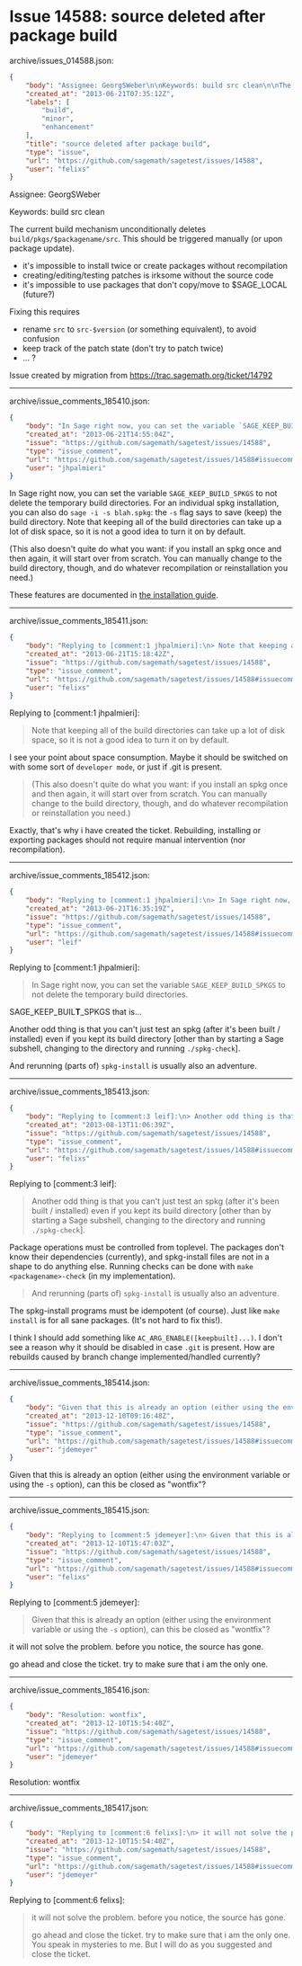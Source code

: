 # Issue 14588: source deleted after package build

archive/issues_014588.json:
```json
{
    "body": "Assignee: GeorgSWeber\n\nKeywords: build src clean\n\nThe current build mechanism unconditionally deletes `build/pkgs/$packagename/src`. This should be triggered manually (or upon package update).\n\n* it's impossible to install twice or create packages without recompilation\n* creating/editing/testing patches is irksome without the source code\n* it's impossible to use packages that don't copy/move to $SAGE_LOCAL (future?)\n\nFixing this requires\n* rename `src` to `src-$version` (or something equivalent), to avoid confusion\n* keep track of the patch state (don't try to patch twice)\n* ... ?\n\nIssue created by migration from https://trac.sagemath.org/ticket/14792\n\n",
    "created_at": "2013-06-21T07:35:12Z",
    "labels": [
        "build",
        "minor",
        "enhancement"
    ],
    "title": "source deleted after package build",
    "type": "issue",
    "url": "https://github.com/sagemath/sagetest/issues/14588",
    "user": "felixs"
}
```
Assignee: GeorgSWeber

Keywords: build src clean

The current build mechanism unconditionally deletes `build/pkgs/$packagename/src`. This should be triggered manually (or upon package update).

* it's impossible to install twice or create packages without recompilation
* creating/editing/testing patches is irksome without the source code
* it's impossible to use packages that don't copy/move to $SAGE_LOCAL (future?)

Fixing this requires
* rename `src` to `src-$version` (or something equivalent), to avoid confusion
* keep track of the patch state (don't try to patch twice)
* ... ?

Issue created by migration from https://trac.sagemath.org/ticket/14792





---

archive/issue_comments_185410.json:
```json
{
    "body": "In Sage right now, you can set the variable `SAGE_KEEP_BUILD_SPKGS` to not delete the temporary build directories. For an individual spkg installation, you can also do `sage -i -s blah.spkg`: the `-s` flag says to save (keep) the build directory. Note that keeping all of the build directories can take up a lot of disk space, so it is not a good idea to turn it on by default.\n\n(This also doesn't quite do what you want: if you install an spkg once and then again, it will start over from scratch. You can manually change to the build directory, though, and do whatever recompilation or reinstallation you need.)\n\nThese features are documented in [the installation guide](http://www.sagemath.org/doc/installation/source.html#environment-variables).",
    "created_at": "2013-06-21T14:55:04Z",
    "issue": "https://github.com/sagemath/sagetest/issues/14588",
    "type": "issue_comment",
    "url": "https://github.com/sagemath/sagetest/issues/14588#issuecomment-185410",
    "user": "jhpalmieri"
}
```

In Sage right now, you can set the variable `SAGE_KEEP_BUILD_SPKGS` to not delete the temporary build directories. For an individual spkg installation, you can also do `sage -i -s blah.spkg`: the `-s` flag says to save (keep) the build directory. Note that keeping all of the build directories can take up a lot of disk space, so it is not a good idea to turn it on by default.

(This also doesn't quite do what you want: if you install an spkg once and then again, it will start over from scratch. You can manually change to the build directory, though, and do whatever recompilation or reinstallation you need.)

These features are documented in [the installation guide](http://www.sagemath.org/doc/installation/source.html#environment-variables).



---

archive/issue_comments_185411.json:
```json
{
    "body": "Replying to [comment:1 jhpalmieri]:\n> Note that keeping all of the build directories can take up a lot of disk space, so it is not a good idea to turn it on by default.\n\nI see your point about space consumption. Maybe it should be switched on with some sort of `developer mode`, or just if .git is present.\n\n> (This also doesn't quite do what you want: if you install an spkg once and then again, it will start over from scratch. You can manually change to the build directory, though, and do whatever recompilation or reinstallation you need.)\n\nExactly, that's why i have created the ticket. Rebuilding, installing or exporting packages should not require manual intervention (nor recompilation).",
    "created_at": "2013-06-21T15:18:42Z",
    "issue": "https://github.com/sagemath/sagetest/issues/14588",
    "type": "issue_comment",
    "url": "https://github.com/sagemath/sagetest/issues/14588#issuecomment-185411",
    "user": "felixs"
}
```

Replying to [comment:1 jhpalmieri]:
> Note that keeping all of the build directories can take up a lot of disk space, so it is not a good idea to turn it on by default.

I see your point about space consumption. Maybe it should be switched on with some sort of `developer mode`, or just if .git is present.

> (This also doesn't quite do what you want: if you install an spkg once and then again, it will start over from scratch. You can manually change to the build directory, though, and do whatever recompilation or reinstallation you need.)

Exactly, that's why i have created the ticket. Rebuilding, installing or exporting packages should not require manual intervention (nor recompilation).



---

archive/issue_comments_185412.json:
```json
{
    "body": "Replying to [comment:1 jhpalmieri]:\n> In Sage right now, you can set the variable `SAGE_KEEP_BUILD_SPKGS` to not delete the temporary build directories.\n\nSAGE_KEEP_BUIL**T**_SPKGS that is...\n\nAnother odd thing is that you can't just test an spkg (after it's been built / installed) even if you kept its build directory [other than by starting a Sage subshell, changing to the directory and running `./spkg-check`].\n\nAnd rerunning (parts of) `spkg-install` is usually also an adventure.",
    "created_at": "2013-06-21T16:35:19Z",
    "issue": "https://github.com/sagemath/sagetest/issues/14588",
    "type": "issue_comment",
    "url": "https://github.com/sagemath/sagetest/issues/14588#issuecomment-185412",
    "user": "leif"
}
```

Replying to [comment:1 jhpalmieri]:
> In Sage right now, you can set the variable `SAGE_KEEP_BUILD_SPKGS` to not delete the temporary build directories.

SAGE_KEEP_BUIL**T**_SPKGS that is...

Another odd thing is that you can't just test an spkg (after it's been built / installed) even if you kept its build directory [other than by starting a Sage subshell, changing to the directory and running `./spkg-check`].

And rerunning (parts of) `spkg-install` is usually also an adventure.



---

archive/issue_comments_185413.json:
```json
{
    "body": "Replying to [comment:3 leif]:\n> Another odd thing is that you can't just test an spkg (after it's been built / installed) even if you kept its build directory [other than by starting a Sage subshell, changing to the directory and running `./spkg-check`].\n\nPackage operations must be controlled from toplevel. The packages don't know their dependencies (currently), and spkg-install files are not in a shape to do anything else. Running checks can be done with `make <packagename>-check` (in my implementation).\n\n> And rerunning (parts of) `spkg-install` is usually also an adventure.\n\nThe spkg-install programs must be idempotent (of course). Just like `make install` is for all sane packages. (It's not hard to fix this!).\n\nI think I should add something like `AC_ARG_ENABLE([keepbuilt]...)`. I don't see a reason why it should be disabled in case `.git` is present. How are rebuilds caused by branch change implemented/handled currently?",
    "created_at": "2013-08-13T11:06:39Z",
    "issue": "https://github.com/sagemath/sagetest/issues/14588",
    "type": "issue_comment",
    "url": "https://github.com/sagemath/sagetest/issues/14588#issuecomment-185413",
    "user": "felixs"
}
```

Replying to [comment:3 leif]:
> Another odd thing is that you can't just test an spkg (after it's been built / installed) even if you kept its build directory [other than by starting a Sage subshell, changing to the directory and running `./spkg-check`].

Package operations must be controlled from toplevel. The packages don't know their dependencies (currently), and spkg-install files are not in a shape to do anything else. Running checks can be done with `make <packagename>-check` (in my implementation).

> And rerunning (parts of) `spkg-install` is usually also an adventure.

The spkg-install programs must be idempotent (of course). Just like `make install` is for all sane packages. (It's not hard to fix this!).

I think I should add something like `AC_ARG_ENABLE([keepbuilt]...)`. I don't see a reason why it should be disabled in case `.git` is present. How are rebuilds caused by branch change implemented/handled currently?



---

archive/issue_comments_185414.json:
```json
{
    "body": "Given that this is already an option (either using the environment variable or using the `-s` option), can this be closed as \"wontfix\"?",
    "created_at": "2013-12-10T09:16:48Z",
    "issue": "https://github.com/sagemath/sagetest/issues/14588",
    "type": "issue_comment",
    "url": "https://github.com/sagemath/sagetest/issues/14588#issuecomment-185414",
    "user": "jdemeyer"
}
```

Given that this is already an option (either using the environment variable or using the `-s` option), can this be closed as "wontfix"?



---

archive/issue_comments_185415.json:
```json
{
    "body": "Replying to [comment:5 jdemeyer]:\n> Given that this is already an option (either using the environment variable or using the `-s` option), can this be closed as \"wontfix\"?\n\nit will not solve the problem. before you notice, the source has gone.\n\ngo ahead and close the ticket. try to make sure that i am the only one.",
    "created_at": "2013-12-10T15:47:03Z",
    "issue": "https://github.com/sagemath/sagetest/issues/14588",
    "type": "issue_comment",
    "url": "https://github.com/sagemath/sagetest/issues/14588#issuecomment-185415",
    "user": "felixs"
}
```

Replying to [comment:5 jdemeyer]:
> Given that this is already an option (either using the environment variable or using the `-s` option), can this be closed as "wontfix"?

it will not solve the problem. before you notice, the source has gone.

go ahead and close the ticket. try to make sure that i am the only one.



---

archive/issue_comments_185416.json:
```json
{
    "body": "Resolution: wontfix",
    "created_at": "2013-12-10T15:54:40Z",
    "issue": "https://github.com/sagemath/sagetest/issues/14588",
    "type": "issue_comment",
    "url": "https://github.com/sagemath/sagetest/issues/14588#issuecomment-185416",
    "user": "jdemeyer"
}
```

Resolution: wontfix



---

archive/issue_comments_185417.json:
```json
{
    "body": "Replying to [comment:6 felixs]:\n> it will not solve the problem. before you notice, the source has gone.\n> \n> go ahead and close the ticket. try to make sure that i am the only one.\nYou speak in mysteries to me. But I will do as you suggested and close the ticket.",
    "created_at": "2013-12-10T15:54:40Z",
    "issue": "https://github.com/sagemath/sagetest/issues/14588",
    "type": "issue_comment",
    "url": "https://github.com/sagemath/sagetest/issues/14588#issuecomment-185417",
    "user": "jdemeyer"
}
```

Replying to [comment:6 felixs]:
> it will not solve the problem. before you notice, the source has gone.
> 
> go ahead and close the ticket. try to make sure that i am the only one.
You speak in mysteries to me. But I will do as you suggested and close the ticket.

